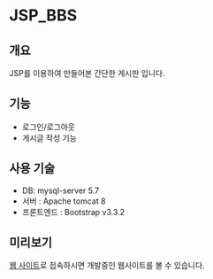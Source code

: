 # JSP_BBS

## 개요
JSP를 이용하여 만들어본 간단한 게시판 입니다.

## 기능
* 로그인/로그아웃
* 게시글 작성 기능

## 사용 기술
* DB: mysql-server 5.7
* 서버 : Apache tomcat 8
* 프론트엔드 : Bootstrap v3.3.2

## 미리보기
[웹 사이트](http://www.mgkang.ga)로 접속하시면 개발중인 웹사이트를 볼 수 있습니다.
